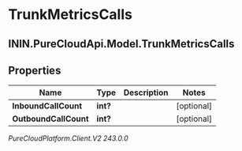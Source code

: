 # TrunkMetricsCalls

## ININ.PureCloudApi.Model.TrunkMetricsCalls

## Properties

|Name | Type | Description | Notes|
|------------ | ------------- | ------------- | -------------|
| **InboundCallCount** | **int?** |  | [optional] |
| **OutboundCallCount** | **int?** |  | [optional] |



_PureCloudPlatform.Client.V2 243.0.0_
